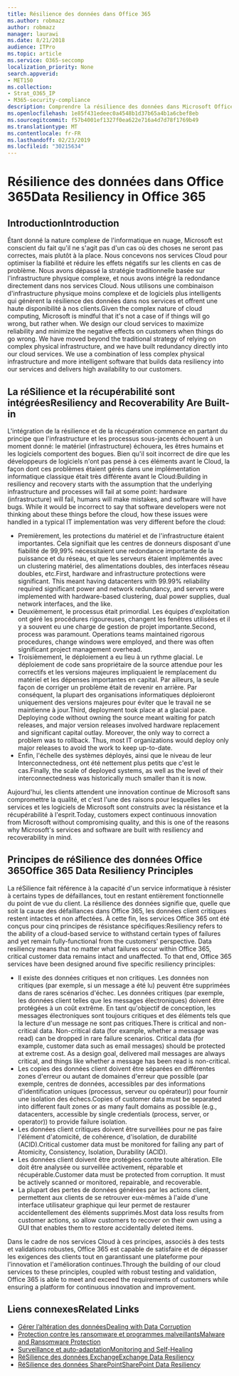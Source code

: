 ```yaml
---
title: Résilience des données dans Office 365
ms.author: robmazz
author: robmazz
manager: laurawi
ms.date: 8/21/2018
audience: ITPro
ms.topic: article
ms.service: O365-seccomp
localization_priority: None
search.appverid:
- MET150
ms.collection:
- Strat_O365_IP
- M365-security-compliance
description: Comprendre la résilience des données dans Microsoft Office 365.
ms.openlocfilehash: 1e85f431edeec0a4548b1d37b65a4b1a6cbef8eb
ms.sourcegitcommit: f57b4001ef1327f0ea622e716a4d7d78f1769b49
ms.translationtype: MT
ms.contentlocale: fr-FR
ms.lasthandoff: 02/23/2019
ms.locfileid: "30215634"
---
```

# <a name="data-resiliency-in-office-365"></a><span data-ttu-id="fa04d-103">Résilience des données dans Office 365</span><span class="sxs-lookup"><span data-stu-id="fa04d-103">Data Resiliency in Office 365</span></span>

## <a name="introduction"></a><span data-ttu-id="fa04d-104">Introduction</span><span class="sxs-lookup"><span data-stu-id="fa04d-104">Introduction</span></span>
<span data-ttu-id="fa04d-p101">Étant donné la nature complexe de l'informatique en nuage, Microsoft est conscient du fait qu'il ne s'agit pas d'un cas où des choses ne seront pas correctes, mais plutôt à la place. Nous concevons nos services Cloud pour optimiser la fiabilité et réduire les effets négatifs sur les clients en cas de problème. Nous avons dépassé la stratégie traditionnelle basée sur l'infrastructure physique complexe, et nous avons intégré la redondance directement dans nos services Cloud. Nous utilisons une combinaison d'infrastructure physique moins complexe et de logiciels plus intelligents qui génèrent la résilience des données dans nos services et offrent une haute disponibilité à nos clients.</span><span class="sxs-lookup"><span data-stu-id="fa04d-p101">Given the complex nature of cloud computing, Microsoft is mindful that it's not a case of if things will go wrong, but rather when. We design our cloud services to maximize reliability and minimize the negative effects on customers when things do go wrong. We have moved beyond the traditional strategy of relying on complex physical infrastructure, and we have built redundancy directly into our cloud services. We use a combination of less complex physical infrastructure and more intelligent software that builds data resiliency into our services and delivers high availability to our customers.</span></span> 

## <a name="resiliency-and-recoverability-are-built-in"></a><span data-ttu-id="fa04d-109">La réSilience et la récupérabilité sont intégrées</span><span class="sxs-lookup"><span data-stu-id="fa04d-109">Resiliency and Recoverability Are Built-in</span></span> 
<span data-ttu-id="fa04d-p102">L'intégration de la résilience et de la récupération commence en partant du principe que l'infrastructure et les processus sous-jacents échouent à un moment donné: le matériel (infrastructure) échouera, les êtres humains et les logiciels comportent des bogues. Bien qu'il soit incorrect de dire que les développeurs de logiciels n'ont pas pensé à ces éléments avant le Cloud, la façon dont ces problèmes étaient gérés dans une implémentation informatique classique était très différente avant le Cloud:</span><span class="sxs-lookup"><span data-stu-id="fa04d-p102">Building in resiliency and recovery starts with the assumption that the underlying infrastructure and processes will fail at some point: hardware (infrastructure) will fail, humans will make mistakes, and software will have bugs. While it would be incorrect to say that software developers were not thinking about these things before the cloud, how these issues were handled in a typical IT implementation was very different before the cloud:</span></span> 
- <span data-ttu-id="fa04d-p103">Premièrement, les protections du matériel et de l'infrastructure étaient importantes. Cela signifiait que les centres de donneurs disposant d'une fiabilité de 99,99% nécessitaient une redondance importante de la puissance et du réseau, et que les serveurs étaient implémentés avec un clustering matériel, des alimentations doubles, des interfaces réseau doubles, etc.</span><span class="sxs-lookup"><span data-stu-id="fa04d-p103">First, hardware and infrastructure protections were significant. This meant having datacenters with 99.99% reliability required significant power and network redundancy, and servers were implemented with hardware-based clustering, dual power supplies, dual network interfaces, and the like.</span></span> 
- <span data-ttu-id="fa04d-p104">Deuxièmement, le processus était primordial. Les équipes d'exploitation ont géré les procédures rigoureuses, changent les fenêtres utilisées et il y a souvent eu une charge de gestion de projet importante.</span><span class="sxs-lookup"><span data-stu-id="fa04d-p104">Second, process was paramount. Operations teams maintained rigorous procedures, change windows were employed, and there was often significant project management overhead.</span></span> 
- <span data-ttu-id="fa04d-p105">Troisièmement, le déploiement a eu lieu à un rythme glacial. Le déploiement de code sans propriétaire de la source attendue pour les correctifs et les versions majeures impliquaient le remplacement du matériel et les dépenses importantes en capital. Par ailleurs, la seule façon de corriger un problème était de revenir en arrière. Par conséquent, la plupart des organisations informatiques déploieront uniquement des versions majeures pour éviter que le travail ne se maintienne à jour.</span><span class="sxs-lookup"><span data-stu-id="fa04d-p105">Third, deployment took place at a glacial pace. Deploying code without owning the source meant waiting for patch releases, and major version releases involved hardware replacement and significant capital outlay. Moreover, the only way to correct a problem was to rollback. Thus, most IT organizations would deploy only major releases to avoid the work to keep up-to-date.</span></span> 
- <span data-ttu-id="fa04d-120">Enfin, l'échelle des systèmes déployés, ainsi que le niveau de leur Interconnectedness, ont été nettement plus petits que c'est le cas.</span><span class="sxs-lookup"><span data-stu-id="fa04d-120">Finally, the scale of deployed systems, as well as the level of their interconnectedness was historically much smaller than it is now.</span></span> 

<span data-ttu-id="fa04d-121">Aujourd'hui, les clients attendent une innovation continue de Microsoft sans compromettre la qualité, et c'est l'une des raisons pour lesquelles les services et les logiciels de Microsoft sont construits avec la résistance et la récupérabilité à l'esprit.</span><span class="sxs-lookup"><span data-stu-id="fa04d-121">Today, customers expect continuous innovation from Microsoft without compromising quality, and this is one of the reasons why Microsoft's services and software are built with resiliency and recoverability in mind.</span></span> 

## <a name="office-365-data-resiliency-principles"></a><span data-ttu-id="fa04d-122">Principes de réSilience des données Office 365</span><span class="sxs-lookup"><span data-stu-id="fa04d-122">Office 365 Data Resiliency Principles</span></span> 
<span data-ttu-id="fa04d-p106">La réSilience fait référence à la capacité d'un service informatique à résister à certains types de défaillances, tout en restant entièrement fonctionnelle du point de vue du client. La résilience des données signifie que, quelle que soit la cause des défaillances dans Office 365, les données client critiques restent intactes et non affectées. À cette fin, les services Office 365 ont été conçus pour cinq principes de résistance spécifiques:</span><span class="sxs-lookup"><span data-stu-id="fa04d-p106">Resiliency refers to the ability of a cloud-based service to withstand certain types of failures and yet remain fully-functional from the customers' perspective. Data resiliency means that no matter what failures occur within Office 365, critical customer data remains intact and unaffected. To that end, Office 365 services have been designed around five specific resiliency principles:</span></span> 
- <span data-ttu-id="fa04d-p107">Il existe des données critiques et non critiques. Les données non critiques (par exemple, si un message a été lu) peuvent être supprimées dans de rares scénarios d'échec. Les données critiques (par exemple, les données client telles que les messages électroniques) doivent être protégées à un coût extrême. En tant qu'objectif de conception, les messages électroniques sont toujours critiques et des éléments tels que la lecture d'un message ne sont pas critiques.</span><span class="sxs-lookup"><span data-stu-id="fa04d-p107">There is critical and non-critical data. Non-critical data (for example, whether a message was read) can be dropped in rare failure scenarios. Critical data (for example, customer data such as email messages) should be protected at extreme cost. As a design goal, delivered mail messages are always critical, and things like whether a message has been read is non-critical.</span></span> 
- <span data-ttu-id="fa04d-130">Les copies des données client doivent être séparées en différentes zones d'erreur ou autant de domaines d'erreur que possible (par exemple, centres de données, accessibles par des informations d'identification uniques (processus, serveur ou opérateur)) pour fournir une isolation des échecs.</span><span class="sxs-lookup"><span data-stu-id="fa04d-130">Copies of customer data must be separated into different fault zones or as many fault domains as possible (e.g., datacenters, accessible by single credentials (process, server, or operator)) to provide failure isolation.</span></span> 
- <span data-ttu-id="fa04d-131">Les données client critiques doivent être surveillées pour ne pas faire l'élément d'atomicité, de cohérence, d'isolation, de durabilité (ACID).</span><span class="sxs-lookup"><span data-stu-id="fa04d-131">Critical customer data must be monitored for failing any part of Atomicity, Consistency, Isolation, Durability (ACID).</span></span> 
- <span data-ttu-id="fa04d-p108">Les données client doivent être protégées contre toute altération. Elle doit être analysée ou surveillée activement, réparable et récupérable.</span><span class="sxs-lookup"><span data-stu-id="fa04d-p108">Customer data must be protected from corruption. It must be actively scanned or monitored, repairable, and recoverable.</span></span> 
- <span data-ttu-id="fa04d-134">La plupart des pertes de données générées par les actions client, permettent aux clients de se retrouver eux-mêmes à l'aide d'une interface utilisateur graphique qui leur permet de restaurer accidentellement des éléments supprimés.</span><span class="sxs-lookup"><span data-stu-id="fa04d-134">Most data loss results from customer actions, so allow customers to recover on their own using a GUI that enables them to restore accidentally deleted items.</span></span> 
 
<span data-ttu-id="fa04d-135">Dans le cadre de nos services Cloud à ces principes, associés à des tests et validations robustes, Office 365 est capable de satisfaire et de dépasser les exigences des clients tout en garantissant une plateforme pour l'innovation et l'amélioration continues.</span><span class="sxs-lookup"><span data-stu-id="fa04d-135">Through the building of our cloud services to these principles, coupled with robust testing and validation, Office 365 is able to meet and exceed the requirements of customers while ensuring a platform for continuous innovation and improvement.</span></span> 

## <a name="related-links"></a><span data-ttu-id="fa04d-136">Liens connexes</span><span class="sxs-lookup"><span data-stu-id="fa04d-136">Related Links</span></span>

- [<span data-ttu-id="fa04d-137">Gérer l’altération des données</span><span class="sxs-lookup"><span data-stu-id="fa04d-137">Dealing with Data Corruption</span></span>](office-365-dealing-with-data-corruption.md)
- [<span data-ttu-id="fa04d-138">Protection contre les ransomware et programmes malveillants</span><span class="sxs-lookup"><span data-stu-id="fa04d-138">Malware and Ransomware Protection</span></span>](office-365-malware-and-ransomware-protection.md)
- [<span data-ttu-id="fa04d-139">Surveillance et auto-adaptation</span><span class="sxs-lookup"><span data-stu-id="fa04d-139">Monitoring and Self-Healing</span></span>](office-365-monitoring-and-self-healing.md)
- [<span data-ttu-id="fa04d-140">RéSilience des données Exchange</span><span class="sxs-lookup"><span data-stu-id="fa04d-140">Exchange Data Resiliency</span></span>](office-365-exchange-data-resiliency.md)
- [<span data-ttu-id="fa04d-141">RéSilience des données SharePoint</span><span class="sxs-lookup"><span data-stu-id="fa04d-141">SharePoint Data Resiliency</span></span>](office-365-sharepoint-data-resiliency.md)